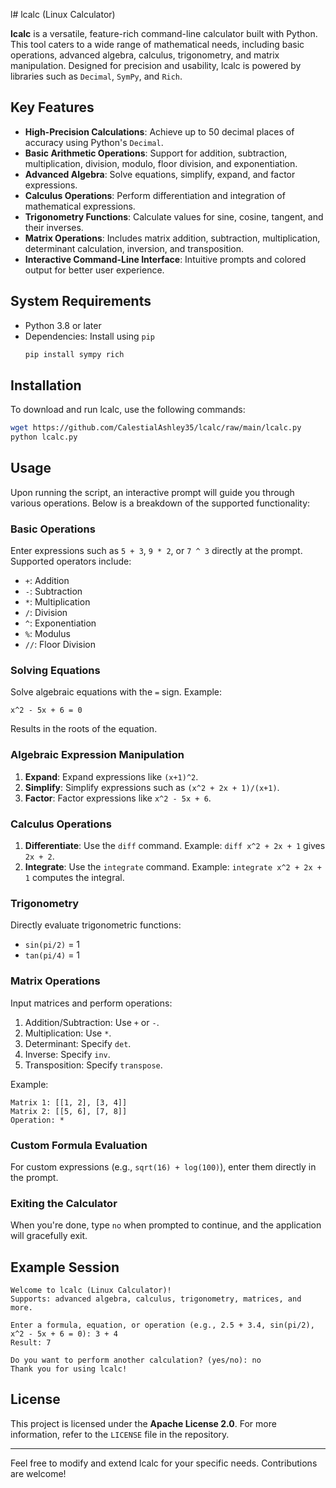 l# lcalc (Linux Calculator)

**lcalc** is a versatile, feature-rich command-line calculator built with Python. This tool caters to a wide range of mathematical needs, including basic operations, advanced algebra, calculus, trigonometry, and matrix manipulation. Designed for precision and usability, lcalc is powered by libraries such as `Decimal`, `SymPy`, and `Rich`.

## Key Features

- **High-Precision Calculations**: Achieve up to 50 decimal places of accuracy using Python's `Decimal`.
- **Basic Arithmetic Operations**: Support for addition, subtraction, multiplication, division, modulo, floor division, and exponentiation.
- **Advanced Algebra**: Solve equations, simplify, expand, and factor expressions.
- **Calculus Operations**: Perform differentiation and integration of mathematical expressions.
- **Trigonometry Functions**: Calculate values for sine, cosine, tangent, and their inverses.
- **Matrix Operations**: Includes matrix addition, subtraction, multiplication, determinant calculation, inversion, and transposition.
- **Interactive Command-Line Interface**: Intuitive prompts and colored output for better user experience.

## System Requirements

- Python 3.8 or later
- Dependencies: Install using `pip`
    ```bash
    pip install sympy rich
    ```

## Installation

To download and run lcalc, use the following commands:

```bash
wget https://github.com/CalestialAshley35/lcalc/raw/main/lcalc.py
python lcalc.py
```

## Usage

Upon running the script, an interactive prompt will guide you through various operations. Below is a breakdown of the supported functionality:

### Basic Operations

Enter expressions such as `5 + 3`, `9 * 2`, or `7 ^ 3` directly at the prompt. Supported operators include:

- `+`: Addition
- `-`: Subtraction
- `*`: Multiplication
- `/`: Division
- `^`: Exponentiation
- `%`: Modulus
- `//`: Floor Division

### Solving Equations

Solve algebraic equations with the `=` sign. Example:
```text
x^2 - 5x + 6 = 0
```
Results in the roots of the equation.

### Algebraic Expression Manipulation

1. **Expand**: Expand expressions like `(x+1)^2`.
2. **Simplify**: Simplify expressions such as `(x^2 + 2x + 1)/(x+1)`.
3. **Factor**: Factor expressions like `x^2 - 5x + 6`.

### Calculus Operations

1. **Differentiate**: Use the `diff` command. Example: `diff x^2 + 2x + 1` gives `2x + 2`.
2. **Integrate**: Use the `integrate` command. Example: `integrate x^2 + 2x + 1` computes the integral.

### Trigonometry

Directly evaluate trigonometric functions:
- `sin(pi/2)` = 1
- `tan(pi/4)` = 1

### Matrix Operations

Input matrices and perform operations:
1. Addition/Subtraction: Use `+` or `-`.
2. Multiplication: Use `*`.
3. Determinant: Specify `det`.
4. Inverse: Specify `inv`.
5. Transposition: Specify `transpose`.

Example:
```text
Matrix 1: [[1, 2], [3, 4]]
Matrix 2: [[5, 6], [7, 8]]
Operation: *
```

### Custom Formula Evaluation

For custom expressions (e.g., `sqrt(16) + log(100)`), enter them directly in the prompt.

### Exiting the Calculator

When you're done, type `no` when prompted to continue, and the application will gracefully exit.

## Example Session

```text
Welcome to lcalc (Linux Calculator)!
Supports: advanced algebra, calculus, trigonometry, matrices, and more.

Enter a formula, equation, or operation (e.g., 2.5 + 3.4, sin(pi/2), x^2 - 5x + 6 = 0): 3 + 4
Result: 7

Do you want to perform another calculation? (yes/no): no
Thank you for using lcalc!
```

## License

This project is licensed under the **Apache License 2.0**. For more information, refer to the `LICENSE` file in the repository.

---

Feel free to modify and extend lcalc for your specific needs. Contributions are welcome!